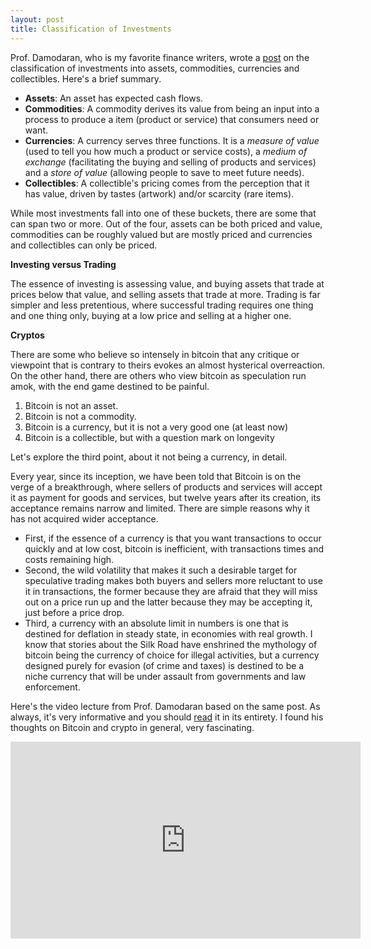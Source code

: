 ```yaml
---
layout: post
title: Classification of Investments
---
```


Prof. Damodaran, who is my favorite finance writers, wrote a [post](http://aswathdamodaran.blogspot.com/2021/01/data-update-3-for-2021-currencies.html) on the classification of investments into assets, commodities, currencies and collectibles. Here's a brief summary. 

- **Assets**: An asset has expected cash flows. 
- **Commodities**: A commodity derives its value from being an input into a process to produce a item (product or service) that consumers need or want.
- **Currencies**: A currency serves three functions. It is a *measure of value* (used to tell you how much a product or service costs), a *medium of exchange* (facilitating the buying and selling of products and services) and a *store of value* (allowing people to save to meet future needs). 
- **Collectibles**: A collectible's pricing comes from the perception that it has value, driven by tastes (artwork) and/or scarcity (rare items). 

While most investments fall into one of these buckets, there are some that can span two or more. Out of the four, assets can be both priced and value, commodities can be roughly valued but are mostly priced and currencies and collectibles can only be priced.

**Investing versus Trading**

The essence of investing is assessing value, and buying assets that trade at prices below that value, and selling assets that trade at more. Trading is far simpler and less pretentious, where successful trading requires one thing and one thing only, buying at a low price and selling at a higher one. 

**Cryptos**

There are some who believe so intensely in bitcoin that any critique or viewpoint that is contrary to theirs evokes an almost hysterical overreaction. On the other hand, there are others who view bitcoin as speculation run amok, with the end game destined to be painful.

1. Bitcoin is not an asset. 
2. Bitcoin is not a commodity. 
3. Bitcoin is a currency, but it is not a very good one (at least now)
4. Bitcoin is a collectible, but with a question mark on longevity

Let's explore the third point, about it not being a currency, in detail.

Every year, since its inception, we have been told that Bitcoin is on the verge of a breakthrough, where sellers of products and services will accept it as payment for goods and services, but twelve years after its creation,  its acceptance remains narrow and limited. There are simple reasons why it has not acquired wider acceptance. 

- First, if the essence of a currency is that you want transactions to occur quickly and at low cost, bitcoin is inefficient, with transactions times and costs remaining high. 
- Second, the wild volatility that makes it such a desirable target for speculative trading makes both buyers and sellers more reluctant to use it in transactions, the former because they are afraid that they will miss out on a price run up and the latter because they may be accepting it, just before a price drop. 
- Third, a currency with an absolute limit in numbers is one that is destined for deflation in steady state, in economies with real growth. I know that stories about the Silk Road have enshrined the mythology of bitcoin being the currency of choice for illegal activities, but a currency designed purely for evasion (of crime and taxes) is destined to be a niche currency that will be under assault from governments and law enforcement.

Here's the video lecture from Prof. Damodaran based on the same post. As always, it's very informative and you should [read](http://aswathdamodaran.blogspot.com/2021/01/data-update-3-for-2021-currencies.html) it in its entirety. I found his thoughts on Bitcoin and crypto in general, very fascinating.

<div class="centered"><iframe width="560" height="315" src="https://www.youtube.com/embed/KjX-yKQEbuM" frameborder="0" allow="accelerometer; autoplay; clipboard-write; encrypted-media; gyroscope; picture-in-picture" allowfullscreen></iframe></div>




